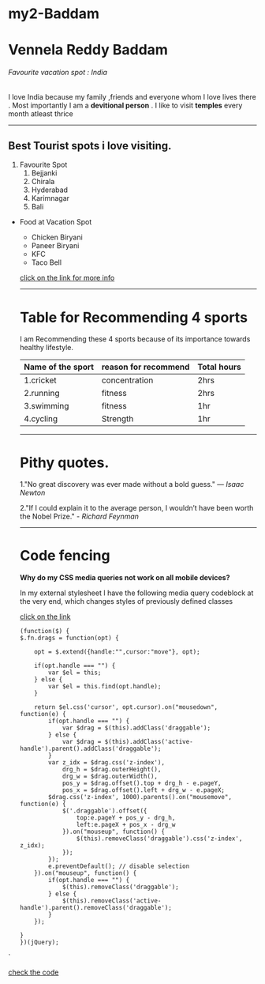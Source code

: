 # my2-Baddam
# Vennela Reddy Baddam 
###### Favourite vacation spot : India
I love India because my family ,friends and everyone whom I love lives there . Most importantly I am a **devitional person** . I like to visit **temples** every month atleast thrice

----
## Best Tourist spots i love visiting.
1. Favourite Spot
    1. Bejjanki
    2. Chirala
    3. Hyderabad
    4. Karimnagar
    5. Bali

* Food at Vacation Spot
    * Chicken Biryani
    * Paneer Biryani
    * KFC
    * Taco Bell 

    [click on the link for more info](MyStats.md)

    ----
    # Table for Recommending 4 sports
    I am Recommending these 4 sports because of its importance towards healthy lifestyle.

    |Name of the sport| reason for recommend|Total hours|
    |-----------------|---------------------|-----------|
    |1.cricket        |concentration        |2hrs       |
    |2.running        |fitness              |2hrs       |
    |3.swimming       |fitness              |1hr        |
    |4.cycling        |Strength             |1hr        |

    ----
    # Pithy quotes.
    1."No great discovery was ever made without a bold guess." ― *Isaac Newton*

    2."If I could explain it to the average person, I wouldn’t have been worth the Nobel Prize." - *Richard Feynman*

    ----
    # Code fencing
    **Why do my CSS media queries not work on all mobile devices?**

    In my external stylesheet I have the following media query codeblock at the very end, which changes styles of previously defined classes

    [click on the link](https://stackoverflow.com/questions/77048496/why-do-my-css-media-queries-not-work-on-all-mobile-devices)

    ```
    (function($) {
    $.fn.drags = function(opt) {

        opt = $.extend({handle:"",cursor:"move"}, opt);

        if(opt.handle === "") {
            var $el = this;
        } else {
            var $el = this.find(opt.handle);
        }

        return $el.css('cursor', opt.cursor).on("mousedown", function(e) {
            if(opt.handle === "") {
                var $drag = $(this).addClass('draggable');
            } else {
                var $drag = $(this).addClass('active-handle').parent().addClass('draggable');
            }
            var z_idx = $drag.css('z-index'),
                drg_h = $drag.outerHeight(),
                drg_w = $drag.outerWidth(),
                pos_y = $drag.offset().top + drg_h - e.pageY,
                pos_x = $drag.offset().left + drg_w - e.pageX;
            $drag.css('z-index', 1000).parents().on("mousemove", function(e) {
                $('.draggable').offset({
                    top:e.pageY + pos_y - drg_h,
                    left:e.pageX + pos_x - drg_w
                }).on("mouseup", function() {
                    $(this).removeClass('draggable').css('z-index', z_idx);
                });
            });
            e.preventDefault(); // disable selection
        }).on("mouseup", function() {
            if(opt.handle === "") {
                $(this).removeClass('draggable');
            } else {
                $(this).removeClass('active-handle').parent().removeClass('draggable');
            }
        });

    }
    })(jQuery);

`

[check the code](https://css-tricks.com/snippets/jquery/draggable-without-jquery-ui/)
